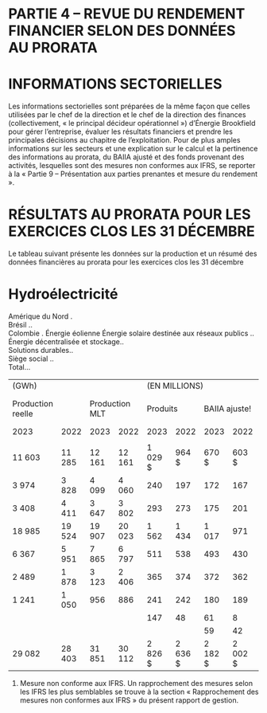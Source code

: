 # PARTIE 4 – REVUE DU RENDEMENT FINANCIER SELON DES DONNÉES AU PRORATA

# INFORMATIONS SECTORIELLES

Les informations sectorielles sont préparées de la même façon que celles utilisées par le chef de la direction et le chef de la direction des finances (collectivement, « le principal décideur opérationnel ») d’Énergie Brookfield pour gérer l’entreprise, évaluer les résultats financiers et prendre les principales décisions au chapitre de l’exploitation. Pour de plus amples informations sur les secteurs et une explication sur le calcul et la pertinence des informations au prorata, du BAIIA ajusté et des fonds provenant des activités, lesquelles sont des mesures non conformes aux IFRS, se reporter à la « Partie 9 – Présentation aux parties prenantes et mesure du rendement ».

# RÉSULTATS AU PRORATA POUR LES EXERCICES CLOS LES 31 DÉCEMBRE

Le tableau suivant présente les données sur la production et un résumé des données financières au prorata pour les exercices clos les 31 décembre

# Hydroélectricité

Amérique du Nord .   
Brésil ..   
Colombie . Énergie éolienne Énergie solaire destinée aux réseaux publics ..   
Énergie décentralisée et stockage..   
Solutions durables..   
Siège social ..   
Total...

<table><tr><td colspan="4">(GWh)</td><td colspan="6">(EN MILLIONS)</td></tr><tr><td>Production reelle</td><td></td><td colspan="2">Production MLT</td><td colspan="2">Produits</td><td colspan="2"> BAIIA ajuste!</td><td colspan="2">Fonds provenant des activites</td></tr><tr><td>2023</td><td>2022</td><td>2023</td><td>2022</td><td>2023</td><td>2022</td><td>2023</td><td>2022</td><td>2023</td><td>2022</td></tr><tr><td></td><td></td><td></td><td></td><td></td><td></td><td></td><td></td><td></td><td></td></tr><tr><td>11 603</td><td>11 285</td><td>12 161</td><td>12 161</td><td>1 029 $</td><td>964 $</td><td>670 $</td><td>603 $</td><td>402 $</td><td>412 $</td></tr><tr><td>3 974</td><td>3 828</td><td>4 099</td><td>4 060</td><td>240</td><td>197</td><td>172</td><td>167</td><td>146</td><td>138</td></tr><tr><td>3 408</td><td>4 411</td><td>3 647</td><td>3 802</td><td>293</td><td>273</td><td>175</td><td>201</td><td>76</td><td>117</td></tr><tr><td>18 985</td><td>19 524</td><td>19 907</td><td>20 023</td><td>1 562</td><td>1 434</td><td>1 017</td><td>971</td><td>624</td><td>667</td></tr><tr><td>6 367</td><td>5 951</td><td>7 865</td><td>6 797</td><td>511</td><td>538</td><td>493</td><td>430</td><td>382</td><td>326</td></tr><tr><td>2 489</td><td>1 878</td><td>3 123</td><td>2 406</td><td>365</td><td>374</td><td>372</td><td>362</td><td>261</td><td>253</td></tr><tr><td>1 241</td><td>1 050</td><td>956</td><td>886</td><td>241</td><td>242</td><td>180</td><td>189</td><td>133</td><td>148</td></tr><tr><td></td><td></td><td></td><td></td><td>147</td><td>48</td><td>61</td><td>8</td><td>52</td><td>6</td></tr><tr><td></td><td></td><td></td><td></td><td></td><td></td><td>59</td><td>42</td><td>(357)</td><td>(395)</td></tr><tr><td>29 082</td><td>28 403</td><td>31 851</td><td>30 112</td><td>2 826 $</td><td>2 636 $</td><td>2 182 $</td><td>2 002 $</td><td>1 095 $</td><td>1 005 $</td></tr></table>

1) Mesure non conforme aux IFRS. Un rapprochement des mesures selon les IFRS les plus semblables se trouve à la section « Rapprochement des mesures non conformes aux IFRS » du présent rapport de gestion.